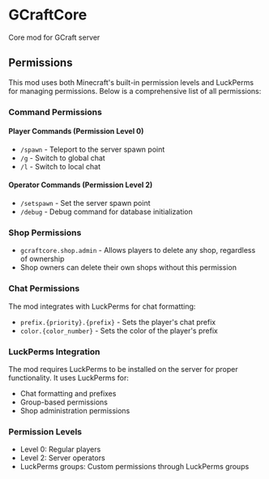 # GCraftCore

Core mod for GCraft server

## Permissions

This mod uses both Minecraft's built-in permission levels and LuckPerms for managing permissions. Below is a comprehensive list of all permissions:

### Command Permissions

#### Player Commands (Permission Level 0)
- `/spawn` - Teleport to the server spawn point
- `/g` - Switch to global chat
- `/l` - Switch to local chat

#### Operator Commands (Permission Level 2)
- `/setspawn` - Set the server spawn point
- `/debug` - Debug command for database initialization

### Shop Permissions
- `gcraftcore.shop.admin` - Allows players to delete any shop, regardless of ownership
- Shop owners can delete their own shops without this permission

### Chat Permissions
The mod integrates with LuckPerms for chat formatting:
- `prefix.{priority}.{prefix}` - Sets the player's chat prefix
- `color.{color_number}` - Sets the color of the player's prefix

### LuckPerms Integration
The mod requires LuckPerms to be installed on the server for proper functionality. It uses LuckPerms for:
- Chat formatting and prefixes
- Group-based permissions
- Shop administration permissions

### Permission Levels
- Level 0: Regular players
- Level 2: Server operators
- LuckPerms groups: Custom permissions through LuckPerms groups
